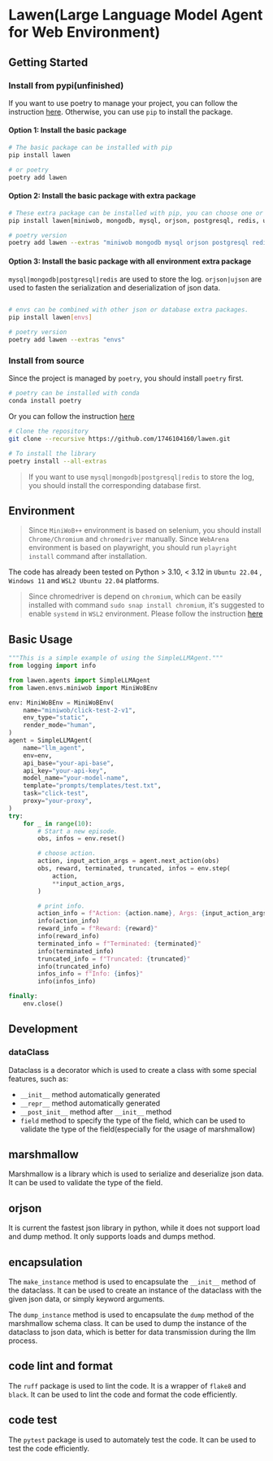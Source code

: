 # Lawen(Large **L**anguage Model **A**gent for **W**eb **En**vironment)

## Getting Started

### Install from pypi(unfinished)

If you want to use poetry to manage your project, you can follow the instruction [here](https://python-poetry.org/docs/basic-usage/). Otherwise, you can use `pip` to install the package.

#### Option 1: Install the basic package

```bash
# The basic package can be installed with pip
pip install lawen

# or poetry
poetry add lawen
```

#### Option 2: Install the basic package with extra package

```bash
# These extra package can be installed with pip, you can choose one or more of them.
pip install lawen[miniwob, mongodb, mysql, orjson, postgresql, redis, ujson, mind2web, webarena]

# poetry version
poetry add lawen --extras "miniwob mongodb mysql orjson postgresql redis ujson mind2web webarena"
```

#### Option 3: Install the basic package with all environment extra package

`mysql|mongodb|postgresql|redis` are used to store the log.
`orjson|ujson` are used to fasten the serialization and deserialization of json data.

```bash

# envs can be combined with other json or database extra packages.
pip install lawen[envs]

# poetry version
poetry add lawen --extras "envs"
```

### Install from source

Since the project is managed by `poetry`, you should install `poetry` first.

```bash
# poetry can be installed with conda
conda install poetry
```

Or you can follow the instruction [here](https://python-poetry.org/docs/#installation)

```bash
# Clone the repository
git clone --recursive https://github.com/1746104160/lawen.git

# To install the library
poetry install --all-extras
```

> If you want to use `mysql|mongodb|postgresql|redis` to store the log, you should install the corresponding database first.

## Environment

> Since `MiniWoB++` environment is based on selenium, you should install `Chrome/Chromium` and `chromedriver` manually.
> Since `WebArena` environment is based on playwright, you should run `playright install` command after installation.

The code has already been tested on Python > 3.10, < 3.12 in `Ubuntu 22.04` , `Windows 11` and `WSL2 Ubuntu 22.04` platforms.

> Since chromedriver is depend on `chromium`, which can be easily installed with command `sudo snap install chromium`, it's suggested to enable `systemd` in `WSL2` environment. Please follow the instruction [here](https://learn.microsoft.com/en-us/windows/wsl/systemd)

## Basic Usage

```python
"""This is a simple example of using the SimpleLLMAgent."""
from logging import info

from lawen.agents import SimpleLLMAgent
from lawen.envs.miniwob import MiniWoBEnv

env: MiniWoBEnv = MiniWoBEnv(
    name="miniwob/click-test-2-v1",
    env_type="static",
    render_mode="human",
)
agent = SimpleLLMAgent(
    name="llm_agent",
    env=env,
    api_base="your-api-base",
    api_key="your-api-key",
    model_name="your-model-name",
    template="prompts/templates/test.txt",
    task="click-test",
    proxy="your-proxy",
)
try:
    for _ in range(10):
        # Start a new episode.
        obs, infos = env.reset()

        # choose action.
        action, input_action_args = agent.next_action(obs)
        obs, reward, terminated, truncated, infos = env.step(
            action,
            **input_action_args,
        )

        # print info.
        action_info = f"Action: {action.name}, Args: {input_action_args}"
        info(action_info)
        reward_info = f"Reward: {reward}"
        info(reward_info)
        terminated_info = f"Terminated: {terminated}"
        info(terminated_info)
        truncated_info = f"Truncated: {truncated}"
        info(truncated_info)
        infos_info = f"Info: {infos}"
        info(infos_info)

finally:
    env.close()
```

## Development

### dataClass

Dataclass is a decorator which is used to create a class with some special features, such as:

* `__init__` method automatically generated
* `__repr__` method automatically generated
* `__post_init__` method after `__init__` method
* `field` method to specify the type of the field, which can be used to validate the type of the field(especially for the usage of marshmallow)

## marshmallow

Marshmallow is a library which is used to serialize and deserialize json data. It can be used to validate the type of the field.

## orjson

It is current the fastest json library in python, while it does not support load and dump method. It only supports loads and dumps method.

## encapsulation

The `make_instance` method is used to encapsulate the `__init__` method of the dataclass. It can be used to create an instance of the dataclass with the given json data, or simply keyword arguments.

The `dump_instance` method is used to encapsulate the `dump` method of the marshmallow schema class. It can be used to dump the instance of the dataclass to json data, which is better for data transmission during the llm process.

## code lint and format

The `ruff` package is used to lint the code. It is a wrapper of `flake8` and `black`. It can be used to lint the code and format the code efficiently.

## code test

The `pytest` package is used to automately test the code. It can be used to test the code efficiently.
